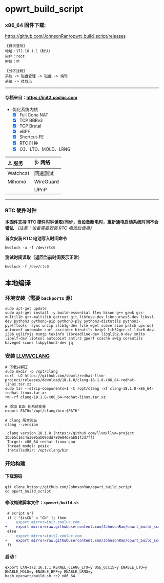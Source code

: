 # opwrt_build_script    

### x86_64 固件下载:

https://github.com/JohnsonRan/opwrt_build_script/releases

```
【首次登陆】
地址：172.16.1.1（默认）
用户：root
密码：空

【分区挂载】
系统 -> 磁盘管理 -> 磁盘 -> 编辑
系统 -> 挂载点
```

---------------

#### 存档来自：https://init2.cooluc.com

- 优化系统内核
  - [x] Full Cone NAT
  - [x] TCP BBRv3
  - [x] TCP Brutal
  - [x] eBPF
  - [x] Shortcut-FE
  - [x] RTC 时钟
  - [x] O3、LTO、MOLD、LRNG

| ⚓ 服务 |  🩺 网络  |
|  :----  | :----  |
| Watchcat | 网速测试 |
| Mihomo | WireGuard |
| | UPnP |

------

### RTC 硬件时钟

**本固件支持 RTC 硬件时钟读取/同步，当设备断电时，重新通电启动系统时间不会错乱** *（注意：设备需要安装 RTC 电池后使用）*

**首次安装 RTC 电池写入时间命令**

```shell
hwclock -w -f /dev/rtc0
```

**测试时间读取（返回当前时间表示正常）**

```shell
hwclock -f /dev/rtc0
```


## 本地编译

### 环境安装（需要 `backports` 源）
```shell
sudo apt-get update
sudo apt-get install -y build-essential flex bison g++ gawk gcc-multilib g++-multilib gettext git libfuse-dev libncurses5-dev libssl-dev python3 python3-pip python3-ply python3-distutils python3-pyelftools rsync unzip zlib1g-dev file wget subversion patch upx-ucl autoconf automake curl asciidoc binutils bzip2 lib32gcc-s1 libc6-dev-i386 uglifyjs msmtp texinfo libreadline-dev libglib2.0-dev xmlto libelf-dev libtool autopoint antlr3 gperf ccache swig coreutils haveged scons libpython3-dev jq
```

### 安装 [LLVM/CLANG](https://github.com/sbwml/redhat-llvm-project)

```shell
# 下载并解压
sudo mkdir -p /opt/clang
curl -LO https://github.com/sbwml/redhat-llvm-project/releases/download/18.1.8/clang-18.1.8-x86_64-redhat-linux.tar.xz
sudo tar --strip-components=1 -C /opt/clang -xf clang-18.1.8-x86_64-redhat-linux.tar.xz
rm -rf clang-18.1.8-x86_64-redhat-linux.tar.xz

# 添加 BIN 到系统变量
export PATH="/opt/clang/bin:$PATH"

# clang 版本验证
clang --version

 clang version 18.1.8 (https://github.com/llvm/llvm-project 3b5b5c1ec4a3095ab096dd780e84d7ab81f3d7ff)
 Target: x86_64-redhat-linux-gnu
 Thread model: posix
 InstalledDir: /opt/clang/bin
```

### 开始构建
#### 下载源码
```shell
git clone https://github.com/JohnsonRan/opwrt_build_script
cd opwrt_build_script
```
#### 修改构建脚本文件：`openwrt/build.sh`

```diff
 # script url
 if [ "$isCN" = "CN" ]; then
-    export mirror=init.cooluc.com
+    export mirror=raw.githubusercontent.com/JohnsonRan/opwrt_build_script/master
 else
-    export mirror=init2.cooluc.com
+    export mirror=raw.githubusercontent.com/JohnsonRan/opwrt_build_script/master
 fi
```
#### 启动！
```shell
export LAN=172.16.1.1 KERNEL_CLANG_LTO=y USE_GCC15=y ENABLE_LTO=y ENABLE_MOLD=y ENABLE_BPF=y ENABLE_LRNG=y
bash openwrt/build.sh rc2 x86_64
```
